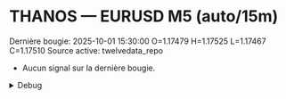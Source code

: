 # THANOS — EURUSD M5 (auto/15m)
Dernière bougie: 2025-10-01 15:30:00  O=1.17479  H=1.17525  L=1.17467  C=1.17510
Source active: twelvedata_repo

- Aucun signal sur la dernière bougie.

<details><summary>Debug</summary>

- TD_API_KEY manquant.

</details>